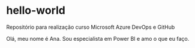 # hello-world
Repositório para realização curso Microsoft Azure DevOps e GitHub

Olá, meu nome é Ana.
Sou especialista em Power BI e amo o que eu faço.
